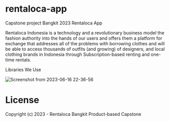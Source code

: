 # rentaloca-app

Capstone project Bangkit 2023 Rentaloca App

Rentaloca Indonesia is a technology and a revolutionary business model the fashion authority into the hands of our users and
offers them a platform for exchange that addresses all of the problems with borrowing clothes and will be able to access thousands of outfits
(and growing) of designers, and local clothing brands in Indonesia through Subscription-based renting and one-time rentals.

Libraries We Use

![Screenshot from 2023-06-16 22-36-56](https://github.com/Rentaloca/rentaloca-app/assets/66340211/e8982e7e-2a9a-4221-a755-6baf976c6c1c)

# License
Copyright (c) 2023 - Rentaloca Bangkit Product-based Capstone
